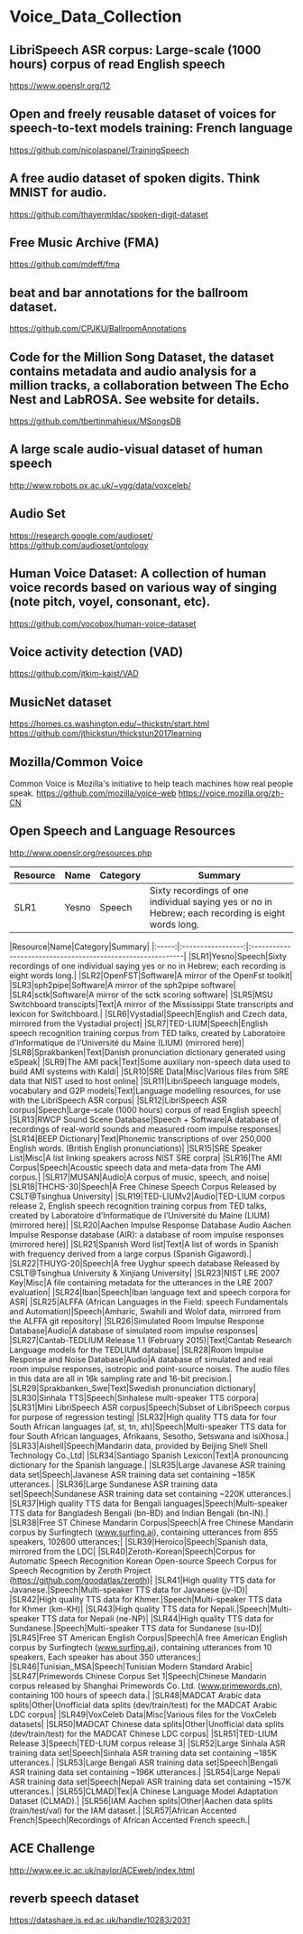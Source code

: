 # Voice_Data_Collection


## LibriSpeech ASR corpus: Large-scale (1000 hours) corpus of read English speech
https://www.openslr.org/12


## Open and freely reusable dataset of voices for speech-to-text models training: French language
https://github.com/nicolaspanel/TrainingSpeech


## A free audio dataset of spoken digits. Think MNIST for audio.
https://github.com/thayermldac/spoken-digit-dataset


## Free Music Archive (FMA)
https://github.com/mdeff/fma


## beat and bar annotations for the ballroom dataset.
https://github.com/CPJKU/BallroomAnnotations


## Code for the Million Song Dataset, the dataset contains metadata and audio analysis for a million tracks, a collaboration between The Echo Nest and LabROSA. See website for details.
https://github.com/tbertinmahieux/MSongsDB


## A large scale audio-visual dataset of human speech
http://www.robots.ox.ac.uk/~vgg/data/voxceleb/


## Audio Set
https://research.google.com/audioset/
https://github.com/audioset/ontology


## Human Voice Dataset: A collection of human voice records based on various way of singing (note pitch, voyel, consonant, etc).
https://github.com/vocobox/human-voice-dataset


## Voice activity detection (VAD) 
https://github.com/jtkim-kaist/VAD


## MusicNet dataset
https://homes.cs.washington.edu/~thickstn/start.html
https://github.com/jthickstun/thickstun2017learning


## Mozilla/Common Voice
Common Voice is Mozilla's initiative to help teach machines how real people speak.
https://github.com/mozilla/voice-web
https://voice.mozilla.org/zh-CN

## Open Speech and Language Resources
http://www.openslr.org/resources.php

|Resource|	Name|	Category|	Summary|
|---------|--------|--------|-------------------|
|SLR1|	Yesno|	Speech|	Sixty recordings of one individual saying yes or no in Hebrew; each recording is eight words long.|


|Resource|Name|Category|Summary|
|:-----:|:-----------------:|:-----------------------------------------------------------|
|SLR1|Yesno|Speech|Sixty recordings of one individual saying yes or no in Hebrew; each recording is eight words long.|
|SLR2|OpenFST|Software|A mirror of the OpenFst toolkit|
|SLR3|sph2pipe|Software|A mirror of the sph2pipe software|
|SLR4|sctk|Software|A mirror of the sctk scoring software|
|SLR5|MSU Switchboard transcipts|Text|A mirror of the Mississippi State transcripts and lexicon for Switchboard.|
|SLR6|Vystadial|Speech|English and Czech data, mirrored from the Vystadial project|
|SLR7|TED-LIUM|Speech|English speech recognition training corpus from TED talks, created by Laboratoire d’Informatique de l’Université du Maine (LIUM) (mirrored here)|
|SLR8|Sprakbanken|Text|Danish pronunciation dictionary generated using eSpeak|
|SLR9|The AMI pack|Text|Some auxiliary non-speech data used to build AMI systems with Kaldi|
|SLR10|SRE Data|Misc|Various files from SRE data that NIST used to host online|
|SLR11|LibriSpeech language models, vocabulary and G2P models|Text|Language modelling resources, for use with the LibriSpeech ASR corpus|
|SLR12|LibriSpeech ASR corpus|Speech|Large-scale (1000 hours) corpus of read English speech|
|SLR13|RWCP Sound Scene Database|Speech + Software|A database of recordings of real-world sounds and measured room impulse responses|
|SLR14|BEEP Dictionary|Text|Phonemic transcriptions of over 250,000 English words. (British English pronunciations)|
|SLR15|SRE Speaker List|Misc|A list linking speakers across NIST SRE corpra|
|SLR16|The AMI Corpus|Speech|Acoustic speech data and meta-data from The AMI corpus.|
|SLR17|MUSAN|Audio|A corpus of music, speech, and noise|
|SLR18|THCHS-30|Speech|A Free Chinese Speech Corpus Released by CSLT@Tsinghua University|
|SLR19|TED-LIUMv2|Audio|TED-LIUM corpus release 2, English speech recognition training corpus from TED talks, created by Laboratoire d’Informatique de l’Université du Maine (LIUM) (mirrored here)|
|SLR20|Aachen Impulse Response Database	Audio	Aachen Impulse Response database (AIR): a database of room impulse responses (mirrored here)|
|SLR21|Spanish Word list|Text|A list of words in Spanish with frequency derived from a large corpus (Spanish Gigaword).|
|SLR22|THUYG-20|Speech|A free Uyghur speech database Released by CSLT@Tsinghua University & Xinjiang University|
|SLR23|NIST LRE 2007 Key|Misc|A file containing metadata for the utterances in the LRE 2007 evaluation|
|SLR24|Iban|Speech|Iban language text and speech corpora for ASR|
|SLR25|ALFFA (African Languages in the Field: speech Fundamentals and Automation)|Speech|Amharic, Swahili and Wolof data, mirrored from the ALFFA git repository|
|SLR26|Simulated Room Impulse Response Database|Audio|A database of simulated room impulse responses|
|SLR27|Cantab-TEDLIUM Release 1.1 (February 2015)|Text|Cantab Research Language models for the TEDLIUM database|
|SLR28|Room Impulse Response and Noise Database|Audio|A database of simulated and real room impulse responses, isotropic and point-source noises. The audio files in this data are all in 16k sampling rate and 16-bit precision.|
|SLR29|Sprakbanken_Swe|Text|Swedish pronunciation dictionary|
|SLR30|Sinhala TTS|Speech|Sinhalese multi-speaker TTS corpora|
|SLR31|Mini LibriSpeech ASR corpus|Speech|Subset of LibriSpeech corpus for purpose of regression testing|
|SLR32|High quality TTS data for four South African languages (af, st, tn, xh)|Speech|Multi-speaker TTS data for four South African languages, Afrikaans, Sesotho, Setswana and isiXhosa.|
|SLR33|Aishell|Speech|Mandarin data, provided by Beijing Shell Shell Technology Co.,Ltd|
|SLR34|Santiago Spanish Lexicon|Text|A pronouncing dictionary for the Spanish language.|
|SLR35|Large Javanese ASR training data set|Speech|Javanese ASR training data set containing ~185K utterances.|
|SLR36|Large Sundanese ASR training data set|Speech|Sundanese ASR training data set containing ~220K utterances.|
|SLR37|High quality TTS data for Bengali languages|Speech|Multi-speaker TTS data for Bangladesh Bengali (bn-BD) and Indian Bengali (bn-IN).|
|SLR38|Free ST Chinese Mandarin Corpus|Speech|A free Chinese Mandarin corpus by Surfingtech (www.surfing.ai), containing utterances from 855 speakers, 102600 utterances;|
|SLR39|Heroico|Speech|Spanish data, mirrored from the LDC|
|SLR40|Zeroth-Korean|Speech|Corpus for Automatic Speech Recognition	Korean Open-source Speech Corpus for Speech Recognition by Zeroth Project (https://github.com/goodatlas/zeroth)|
|SLR41|High quality TTS data for Javanese.|Speech|Multi-speaker TTS data for Javanese (jv-ID)|
|SLR42|High quality TTS data for Khmer.|Speech|Multi-speaker TTS data for Khmer (km-KH)|
|SLR43|High quality TTS data for Nepali.|Speech|Multi-speaker TTS data for Nepali (ne-NP)|
|SLR44|High quality TTS data for Sundanese.|Speech|Multi-speaker TTS data for Sundanese (su-ID)|
|SLR45|Free ST American English Corpus|Speech|A free American English corpus by Surfingtech (www.surfing.ai), containing utterances from 10 speakers, Each speaker has about 350 utterances;|
|SLR46|Tunisian_MSA|Speech|Tunisian Modern Standard Arabic|
|SLR47|Primewords Chinese Corpus Set 1|Speech|Chinese Mandarin corpus released by Shanghai Primewords Co. Ltd. (www.primewords.cn), containing 100 hours of speech data.|
|SLR48|MADCAT Arabic data splits|Other|Unofficial data splits (dev/train/test) for the MADCAT Arabic LDC corpus|
|SLR49|VoxCeleb Data|Misc|Various files for the VoxCeleb datasets|
|SLR50|MADCAT Chinese data splits|Other|Unofficial data splits (dev/train/test) for the MADCAT Chinese LDC corpus|
|SLR51|TED-LIUM Release 3|Speech|TED-LIUM corpus release 3|
|SLR52|Large Sinhala ASR training data set|Speech|Sinhala ASR training data set containing ~185K utterances.|
|SLR53|Large Bengali ASR training data set|Speech|Bengali ASR training data set containing ~196K utterances.|
|SLR54|Large Nepali ASR training data set|Speech|Nepali ASR training data set containing ~157K utterances.|
|SLR55|CLMAD|Tex|A Chinese Language Model Adaptation Dataset (CLMAD).|
|SLR56|IAM Aachen splits|Other|Aachen data splits (train/test/val) for the IAM dataset.|
|SLR57|African Accented French|Speech|Recordings of African Accented French speech.|


## ACE Challenge
http://www.ee.ic.ac.uk/naylor/ACEweb/index.html


## reverb speech dataset
https://datashare.is.ed.ac.uk/handle/10283/2031

